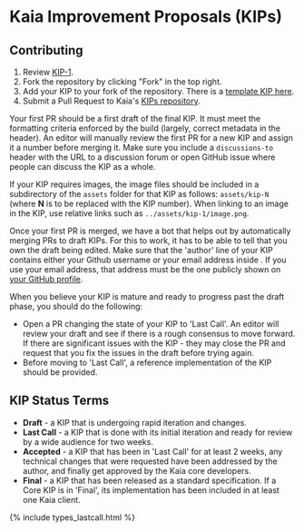 # Kaia Improvement Proposals (KIPs)

## Contributing

 1. Review [KIP-1](KIPs/kip-1.md).
 2. Fork the repository by clicking "Fork" in the top right.
 3. Add your KIP to your fork of the repository. There is a [template KIP here](https://github.com/kaiachain/kips/blob/main/kip-template.md).
 4. Submit a Pull Request to Kaia's [KIPs repository](https://github.com/kaiachain/kips).

Your first PR should be a first draft of the final KIP. It must meet the formatting criteria enforced by the build (largely, correct metadata in the header). An editor will manually review the first PR for a new KIP and assign it a number before merging it. Make sure you include a `discussions-to` header with the URL to a discussion forum or open GitHub issue where people can discuss the KIP as a whole.

If your KIP requires images, the image files should be included in a subdirectory of the `assets` folder for that KIP as follows: `assets/kip-N` (where **N** is to be replaced with the KIP number). When linking to an image in the KIP, use relative links such as `../assets/kip-1/image.png`.

Once your first PR is merged, we have a bot that helps out by automatically merging PRs to draft KIPs. For this to work, it has to be able to tell that you own the draft being edited. Make sure that the 'author' line of your KIP contains either your Github username or your email address inside <triangular brackets>. If you use your email address, that address must be the one publicly shown on [your GitHub profile](https://github.com/settings/profile).

When you believe your KIP is mature and ready to progress past the draft phase, you should do the following:

 - Open a PR changing the state of your KIP to 'Last Call'. An editor will review your draft and see if there is a rough consensus to move forward. If there are significant issues with the KIP - they may close the PR and request that you fix the issues in the draft before trying again.
 - Before moving to 'Last Call', a reference implementation of the KIP should be provided. 

## KIP Status Terms

* **Draft** - a KIP that is undergoing rapid iteration and changes.
* **Last Call** - a KIP that is done with its initial iteration and ready for review by a wide audience for two weeks.
* **Accepted** - a KIP that has been in 'Last Call' for at least 2 weeks, any technical changes that were requested have been addressed by the author, and finally get approved by the Kaia core developers. 
* **Final** - a KIP that has been released as a standard specification. If a Core KIP is in 'Final', its implementation has been included in at least one Kaia client.


{% include types_lastcall.html %} 
